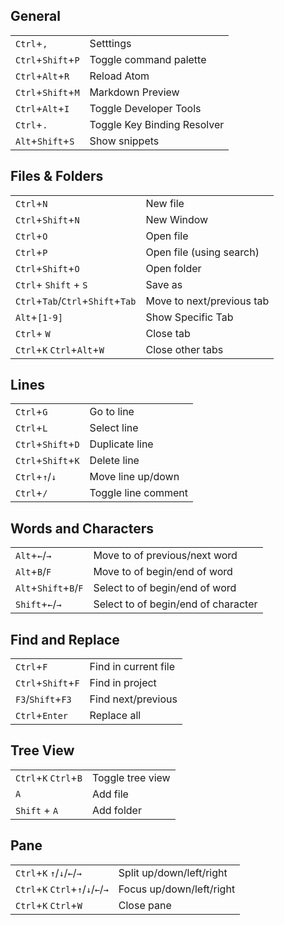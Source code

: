 ## General

|||
------------ | -------------
|`Ctrl`+`,` | Setttings|
|`Ctrl`+`Shift`+`P` |	Toggle command palette |
|`Ctrl`+`Alt`+`R` | Reload Atom |
|`Ctrl`+`Shift`+`M` | Markdown Preview |
|`Ctrl`+`Alt`+`I` | Toggle Developer Tools |
|`Ctrl`+`.` | Toggle Key Binding Resolver |
|`Alt`+`Shift`+`S` | Show snippets |

## Files & Folders
|||
------------ | -------------
|`Ctrl`+`N`	| New file |
|`Ctrl`+`Shift`+`N`|	New Window |
|`Ctrl`+`O` |	Open file |
|`Ctrl`+`P` |	Open file (using search)|
|`Ctrl`+`Shift`+`O` |	Open folder |
|`Ctrl`+ `Shift` + `S` |	Save as |
|`Ctrl`+`Tab`/`Ctrl`+`Shift`+`Tab` | Move to next/previous tab|
|`Alt`+`[1-9]` | Show Specific Tab |
|`Ctrl`+ `W` |	Close tab |
|`Ctrl`+`K` `Ctrl`+`Alt`+`W`  | Close other tabs |

## Lines
|||
------------ | -------------
|`Ctrl`+`G`|	Go to line |
|`Ctrl`+`L` |	Select line |
|`Ctrl`+`Shift`+`D` |	Duplicate line|
|`Ctrl`+`Shift`+`K` |	Delete line |
|`Ctrl`+`↑`/`↓` |	Move line up/down |
|`Ctrl`+`/`|	Toggle line comment |

## Words and Characters
|||
------------ | -------------
|`Alt`+`←`/`→`	| Move to of previous/next word |
|`Alt`+`B`/`F`	| Move to of begin/end of word |
|`Alt`+`Shift`+`B`/`F`	| Select to of begin/end of word |
|`Shift`+`←`/`→`	| Select to of begin/end of character |

## Find and Replace
|||
------------ | -------------
|`Ctrl`+`F` |	Find in current file |
|`Ctrl`+`Shift`+`F`	| Find in project |
|`F3`/`Shift`+`F3` | Find next/previous |
|`Ctrl`+`Enter` |	Replace all |

## Tree View
|||
------------ | -------------
|`Ctrl`+`K` `Ctrl`+`B` |	Toggle tree view |
|`A` | Add file |
|`Shift` + `A` | Add folder |

## Pane
|||
------------ | -------------
|`Ctrl`+`K` `↑`/`↓`/`←`/`→` | Split up/down/left/right |
|`Ctrl`+`K` `Ctrl`+`↑`/`↓`/`←`/`→` | Focus up/down/left/right |
|`Ctrl`+`K` `Ctrl`+`W` | Close pane |
